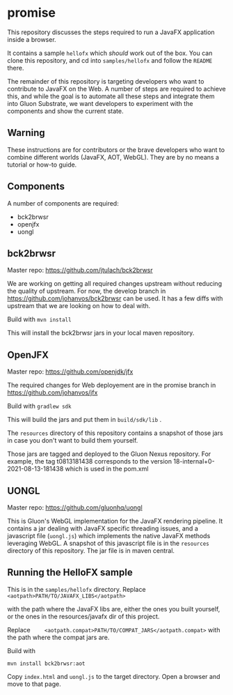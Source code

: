 # promise

This repository discusses the steps required to run a JavaFX application
inside a browser.

It contains a sample `hellofx` which *should* work out of the box.
You can clone this repository, and cd into `samples/hellofx` and follow the
`README` there.

The remainder of this repository is targeting developers who want to 
contribute to JavaFX on the Web.
A number of steps are required to achieve this, and while the goal is
to automate all these steps and integrate them into Gluon Substrate, we
want developers to experiment with the components and show the current state.

## Warning
These instructions are for contributors or the brave developers who want
to combine different worlds (JavaFX, AOT, WebGL). They are by no means a
tutorial or how-to guide.

## Components

A number of components are required:

* bck2brwsr
* openjfx
* uongl

## bck2brwsr

Master repo: https://github.com/jtulach/bck2brwsr

We are working on getting all required changes upstream without reducing the 
quality of upstream. For now, the develop branch in https://github.com/johanvos/bck2brwsr can be used. It has a few diffs with upstream that we are looking on how to deal with.

Build with
`mvn install`

This will install the bck2brwsr jars in your local maven repository.

## OpenJFX

Master repo: https://github.com/openjdk/jfx

The required changes for Web deployement are in the promise branch in https://github.com/johanvos/jfx

Build with
`gradlew sdk`

This will build the jars and put them in `build/sdk/lib` .

The `resources` directory of this repository contains a snapshot of those jars in case you don't want to build them yourself.

Those jars are tagged and deployed to the Gluon Nexus repository.
For example, the tag t0813181438 corresponds to the version 18-internal+0-2021-08-13-181438 which is used in the pom.xml

## UONGL

Master repo: https://github.com/gluonhq/uongl

This is Gluon's WebGL implementation for the JavaFX rendering pipeline.
It contains a jar dealing with JavaFX specific threading issues, and
a javascript file (`uongl.js`) which implements the native JavaFX methods
leveraging WebGL. A snapshot of this javascript file is in the `resources`
directory of this repository.
The jar file is in maven central.

## Running the HelloFX sample

This is in the `samples/hellofx` directory.
Replace
`    <aotpath>PATH/TO/JAVAFX_LIBS</aotpath>`

with the path where the JavaFX libs are, either the ones you built yourself, or the ones in the resources/javafx dir of this project.

Replace `    <aotpath.compat>PATH/TO/COMPAT_JARS</aotpath.compat>` with the
path where the compat jars are.

Build with

`mvn install bck2brwsr:aot`

Copy `index.html` and `uongl.js` to the target directory.
Open a browser and move to that page.


